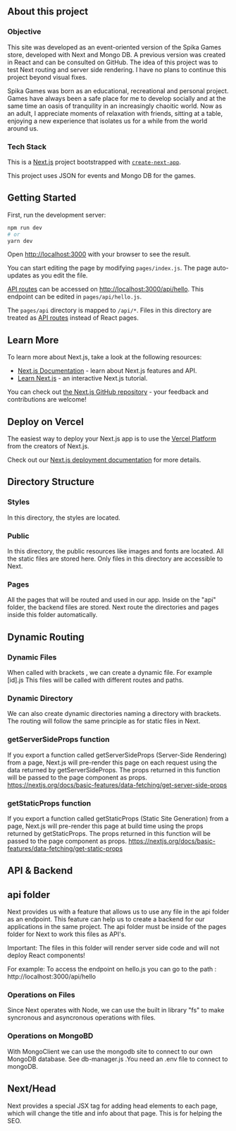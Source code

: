 ## About this project

### Objective

This site was developed as an event-oriented version of the Spika Games store, developed with Next and Mongo DB. A previous version was created in React and can be consulted on GitHub. The idea of ​​this project was to test Next routing and server side rendering. I have no plans to continue this project beyond visual fixes.

Spika Games was born as an educational, recreational and personal project. Games have always been a safe place for me to develop socially and at the same time an oasis of tranquility in an increasingly chaoitic world. Now as an adult, I appreciate moments of relaxation with friends, sitting at a table, enjoying a new experience that isolates us for a while from the world around us.

### Tech Stack

This is a [Next.js](https://nextjs.org/) project bootstrapped with [`create-next-app`](https://github.com/vercel/next.js/tree/canary/packages/create-next-app).

This project uses JSON for events and Mongo DB for the games.


## Getting Started

First, run the development server:

```bash
npm run dev
# or
yarn dev
```

Open [http://localhost:3000](http://localhost:3000) with your browser to see the result.

You can start editing the page by modifying `pages/index.js`. The page auto-updates as you edit the file.

[API routes](https://nextjs.org/docs/api-routes/introduction) can be accessed on [http://localhost:3000/api/hello](http://localhost:3000/api/hello). This endpoint can be edited in `pages/api/hello.js`.

The `pages/api` directory is mapped to `/api/*`. Files in this directory are treated as [API routes](https://nextjs.org/docs/api-routes/introduction) instead of React pages.

## Learn More

To learn more about Next.js, take a look at the following resources:

- [Next.js Documentation](https://nextjs.org/docs) - learn about Next.js features and API.
- [Learn Next.js](https://nextjs.org/learn) - an interactive Next.js tutorial.

You can check out [the Next.js GitHub repository](https://github.com/vercel/next.js/) - your feedback and contributions are welcome!

## Deploy on Vercel

The easiest way to deploy your Next.js app is to use the [Vercel Platform](https://vercel.com/new?utm_medium=default-template&filter=next.js&utm_source=create-next-app&utm_campaign=create-next-app-readme) from the creators of Next.js.

Check out our [Next.js deployment documentation](https://nextjs.org/docs/deployment) for more details.


## Directory Structure

### Styles
In this directory, the styles are located.

### Public
In this directory, the public resources like images and fonts are located. All the static files are stored here.
Only files in this directory are accessible to Next.

### Pages
All the pages that will be routed and used in our app. Inside on the "api" folder, the backend files are stored.
Next route the directories and pages inside this folder automatically.

## Dynamic Routing

### Dynamic Files
When called with brackets , we can create a dynamic file. For example [id].js
This files will be called with different routes and paths.

### Dynamic Directory
We can also create dynamic directories naming a directory with brackets. The routing will follow the same principle as for static files in Next.

### getServerSideProps function
If you export a function called getServerSideProps (Server-Side Rendering) from a page, Next.js will pre-render this page on each request using the data returned by getServerSideProps.
The props returned in this function will be passed to the page component as props.
https://nextjs.org/docs/basic-features/data-fetching/get-server-side-props

### getStaticProps function
If you export a function called getStaticProps (Static Site Generation) from a page, Next.js will pre-render this page at build time using the props returned by getStaticProps.
The props returned in this function will be passed to the page component as props.
https://nextjs.org/docs/basic-features/data-fetching/get-static-props

## API & Backend

## api folder
Next provides us with a feature that allows us to use any file in the api folder as an endpoint.
This feature can help us to create a backend for our applications in the same project. The api folder must be inside of the pages folder for Next to work this files as API's.

Important:
The files in this folder will render server side code and will not deploy React components!

For example:
To access the endpoint on hello.js you can go to the path : http://localhost:3000/api/hello

### Operations on Files
Since Next operates with Node, we can use the built in library "fs" to make syncronous and asyncronous operations with files.

### Operations on MongoBD
With MongoClient we can use the mongodb site to connect to our own MongoDB database. See db-manager.js .You need an .env file to connect to mongoDB.

## Next/Head
Next provides a special JSX tag for adding head elements to each page, which will change the title and info about that page. This is for helping the SEO.